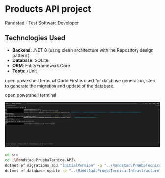 # Products API project

Randstad - Test Software Developer

## Technologies Used

- **Backend**: .NET 8 (using clean architecture with the Repository design pattern.)
- **Database**: SQLite
- **ORM**: EntityFramework.Core
- **Tests**: xUnit

open powershell terminal
Code First is used for database generation, step to generate the migration and update of the database.

open powershell terminal

![Alt text](Images/PowerShell.png?raw=true "PowerShell")

```bash
cd src
cd .\Randstad.PruebaTecnica.API\
dotnet ef migrations add "InitialVersion" -p "..\Randstad.PruebaTecnica.Infrastructure" -o "..\Randstad.PruebaTecnica.Infrastructure\Data\Migrations"
dotnet ef database update -p "..\Randstad.PruebaTecnica.Infrastructure"
```
